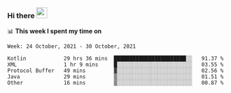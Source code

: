 ### Hi there <a href="https://www.gautamkrishnar.com/"><img src="https://media.giphy.com/media/hvRJCLFzcasrR4ia7z/giphy.gif" width="25px"></a>

📊 **This week I spent my time on**

<!--START_SECTION:waka-->
```text
Week: 24 October, 2021 - 30 October, 2021

Kotlin            29 hrs 36 mins  ███████████████████████░░   91.37 % 
XML               1 hr 9 mins     █░░░░░░░░░░░░░░░░░░░░░░░░   03.55 % 
Protocol Buffer   49 mins         ▓░░░░░░░░░░░░░░░░░░░░░░░░   02.56 % 
Java              29 mins         ▒░░░░░░░░░░░░░░░░░░░░░░░░   01.51 % 
Other             16 mins         ▒░░░░░░░░░░░░░░░░░░░░░░░░   00.87 % 
```
<!--END_SECTION:waka-->
